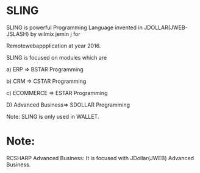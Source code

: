  SLING
========
SLING    is powerful  Programming Language invented    in JDOLLAR(JWEB-JSLASH)   by  wilmix jemin  j for  

Remotewebappplication at  year  2016.





SLING   is  focused   on modules  which  are


a)  ERP  => BSTAR Programming

b)  CRM => CSTAR Programming

c) ECOMMERCE => ESTAR Programming

D)  Advanced Business=> SDOLLAR Programming


 Note:  SLING  is   only  used  in WALLET.

Note:
=====

RCSHARP Advanced Business: It is focused with JDollar(JWEB) Advanced Business.
